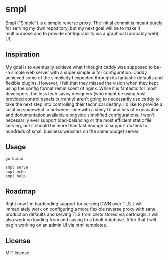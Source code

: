 # smpl

Smpl ("Simple") is a simple reverse proxy. The initial commit is meant purely for serving my dwn repository, but my next goal will be to make it multipurpose and to provide configurability via a graphical (probably web) UI.

## Inspiration

My goal is to eventually achieve what I thought caddy was supposed to be--a simple web server with a super simple ui for configuration. Caddy achieved some of the simplicity I expected through its fantastic defaults and flexible plugins. However, I felt that they missed the vision when they kept using the config format reminiscent of nginx. While it is fantastic for most developers, the less tech savvy designers (who might be using host-provided control panels currently) aren't going to necessarily use caddy to take the next step into controlling their technical destiny. I'd like to provide a solution somewhat in between--one with a shiny UI and lots of explanation and documentation available alongside simplified configurations. I won't necessarily ever support load-balancing or the most efficient static file serving, but it should be more than fast enough to support dozens to hundreds of small business websites on the same budget server.

## Usage

```
go build

smpl serve
smpl echo
smpl help
```

## Roadmap

Right now I'm hardcoding support for serving DWN over TLS. I will immediately work on configuring a more flexible reverse proxy with sane production defaults and serving TLS from certs stored via certmagic. I will also work on loading from and saving to a bbolt database. After that I will begin working on an admin UI via html templates.

## License

MIT license.